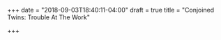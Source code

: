 +++
date = "2018-09-03T18:40:11-04:00"
draft = true
title = "Conjoined Twins: Trouble At The Work"

+++
